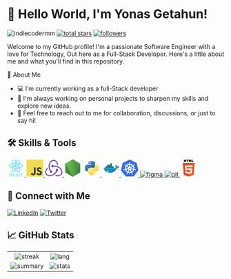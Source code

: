 # 👋 Hello World, I'm Yonas Getahun!
 <p align="left"> 
<img src="https://komarev.com/ghpvc/?username=yonas-getahun&color=dc143c&style=for-the-badge" alt="indiecodermm" />
<a href="https://github.com/bernabasy?tab=repositories&sort=stargazers"><img alt="total stars" title="Total stars on GitHub" src="https://custom-icon-badges.demolab.com/github/stars/yonas-getahun?color=55960c&style=for-the-badge&labelColor=488207&logo=star"/></a>
 <a href="https://github.com/yonas-getahun?tab=followers"><img alt="followers" title="Follow me on Github" src="https://custom-icon-badges.demolab.com/github/followers/yonas-getahun?color=236ad3&labelColor=1155ba&style=for-the-badge&logo=person-add&label=Follow&logoColor=white"/></a>
</p>
<p>
Welcome to my GitHub profile! I'm a passionate Software Engineer with a love for Technology, Out here as a Full-Stack Developer.
Here's a little about me and what you'll find in this repository.
  </p>
  
🚀 About Me
<ul>
  <li>💻 I’m currently working as a full-Stack developer </li>
  <li>🔭 I'm always working on personal projects to sharpen my skills and explore new ideas. </li>
  <li>💬 Feel free to reach out to me for collaboration, discussions, or just to say hi! </li>

</ul>

## 🛠 Skills & Tools
<p align="left"> 
<a href="https://reactjs.org/" target="_blank" rel="noreferrer"> 
  <img src="https://raw.githubusercontent.com/devicons/devicon/master/icons/react/react-original-wordmark.svg" alt="react" width="40" height="40"/> </a>
<a href="https://developer.mozilla.org/en-US/docs/Web/JavaScript" target="_blank" rel="noreferrer"> 
  <img src="https://raw.githubusercontent.com/devicons/devicon/master/icons/javascript/javascript-original.svg" alt="javascript" width="40" height="40"/> </a>
<a href="https://redux.js.org" target="_blank" rel="noreferrer"> 
   <img src="https://raw.githubusercontent.com/devicons/devicon/master/icons/redux/redux-original.svg" alt="redux" width="40" height="40"/> </a> 
  <a href="https://nodejs.org" target="_blank" rel="noreferrer">
  <img src="https://raw.githubusercontent.com/devicons/devicon/master/icons/nodejs/nodejs-original.svg" alt="nodejs" width="40" height="40"/></a>
<a href="https://www.python.org" target="_blank" rel="noreferrer">
  <img src="https://raw.githubusercontent.com/devicons/devicon/master/icons/python/python-original.svg" alt="python" width="40" height="40"/>
</a>
  <a href="https://www.docker.com" target="_blank" rel="noreferrer">
  <img src="https://raw.githubusercontent.com/devicons/devicon/master/icons/docker/docker-original.svg" alt="docker" width="40" height="40"/>
</a>
  <a href="https://kubernetes.io" target="_blank" rel="noreferrer">
  <img src="https://raw.githubusercontent.com/devicons/devicon/master/icons/kubernetes/kubernetes-plain.svg" alt="kubernetes" width="40" height="40"/>
</a>
<a href="https://www.figma.com/" target="_blank" rel="noreferrer"> 
  <img src="https://www.vectorlogo.zone/logos/figma/figma-icon.svg" alt="figma" width="40" height="40"/> </a> 
<a href="https://git-scm.com/" target="_blank" rel="noreferrer"> 
  <img src="https://www.vectorlogo.zone/logos/git-scm/git-scm-icon.svg" alt="git" width="40" height="40"/> </a> 
<a href="https://www.w3.org/html/" target="_blank" rel="noreferrer"> 
  <img src="https://raw.githubusercontent.com/devicons/devicon/master/icons/html5/html5-original-wordmark.svg" alt="html5" width="40" height="40"/> </a> 
 </p>

## 🔗 Connect with Me
[![LinkedIn](https://img.shields.io/badge/LinkedIn-0a66c2?style=flat&logo=linkedin&logoColor=white)](https://linkedin.com/in/yonas-getahun)
[![Twitter](https://img.shields.io/badge/Twitter-1DA1F2?style=flat&logo=twitter&logoColor=white)](https://twitter.com/Y0nasGetahun)

## 📈 GitHub Stats
| | |
|:---:|:---:|
| ![streak](https://github-readme-streak-stats.herokuapp.com/?user=yonas-getahun&theme=radical) | ![lang](https://github-readme-stats.vercel.app/api/top-langs?username=yonas-getahun&show_icons=true&locale=en&layout=compact&theme=radical) |
| ![summary](https://github-profile-summary-cards.vercel.app/api/cards/profile-details?username=yonas-getahun&theme=2077) | ![stats](https://github-readme-stats.vercel.app/api?username=yonas-getahun&show_icons=true&theme=radical) |  


